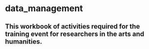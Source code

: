 # data_management
## This workbook of activities required for the training event for researchers in the arts and humanities.
